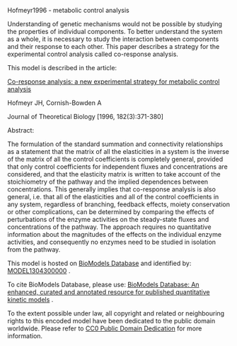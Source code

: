 

Hofmeyr1996 - metabolic control analysis

Understanding of genetic mechanisms would not be possible by studying the
properties of individual components. To better understand the system as a
whole, it is necessary to study the interaction between components and their
response to each other. This paper describes a strategy for the experimental
control analysis called co-response analysis.

This model is described in the article:

[Co-response analysis: a new experimental strategy for metabolic control
analysis](http://identifiers.org/pubmed/8944170)

Hofmeyr JH, Cornish-Bowden A

Journal of Theoretical Biology [1996, 182(3):371-380]

Abstract:

The formulation of the standard summation and connectivity relationships as a
statement that the matrix of all the elasticities in a system is the inverse
of the matrix of all the control coefficients is completely general, provided
that only control coefficients for independent fluxes and concentrations are
considered, and that the elasticity matrix is written to take account of the
stoichiometry of the pathway and the implied dependences between
concentrations. This generally implies that co-response analysis is also
general, i.e. that all of the elasticities and all of the control coefficients
in any system, regardless of branching, feedback effects, moiety conservation
or other complications, can be determined by comparing the effects of
perturbations of the enzyme activities on the steady-state fluxes and
concentrations of the pathway. The approach requires no quantitative
information about the magnitudes of the effects on the individual enzyme
activities, and consequently no enzymes need to be studied in isolation from
the pathway.

This model is hosted on [BioModels Database](http://www.ebi.ac.uk/biomodels/)
and identified by:
[MODEL1304300000](http://identifiers.org/biomodels.db/MODEL1304300000) .

To cite BioModels Database, please use: [BioModels Database: An enhanced,
curated and annotated resource for published quantitative kinetic
models](http://identifiers.org/pubmed/20587024) .

To the extent possible under law, all copyright and related or neighbouring
rights to this encoded model have been dedicated to the public domain
worldwide. Please refer to [CC0 Public Domain
Dedication](http://creativecommons.org/publicdomain/zero/1.0/) for more
information.

